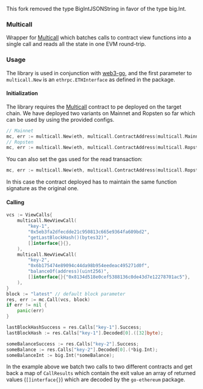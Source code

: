 This fork removed the type BigIntJSONString in favor of the type big.Int. 

### Multicall

Wrapper for [Multicall](https://github.com/bowd/multicall) which batches calls to contract
view functions into a single call and reads all the state in one EVM round-trip.

### Usage

The library is used in conjunction with [web3-go](https://github.com/Alethio/web3-go), and the first parameter to `multicall.New` is an `ethrpc.ETHInterface` as defined in the package.

#### Initialization

The library requires the [Multicall](https://github.com/bowd/multicall) contract to pe deployed on the target chain.
We have deployed two variants on Mainnet and Ropsten so far which can be used by using the provided configs.


```go
// Mainnet
mc, err := multicall.New(eth, multicall.ContractAddress(multicall.MainnetAddress))
// Ropsten
mc, err := multicall.New(eth, multicall.ContractAddress(multicall.RopstenAddress))
```


You can also set the gas used for the read transaction:

```go
mc, err := multicall.New(eth, multicall.ContractAddress(multicall.RopstenAddress), multicall.SetGas(40000))
```

In this case the contract deployed has to maintain the same function signature as the original one.

#### Calling

```go
vcs := ViewCalls{
    multicall.NewViewCall(
        "key-1",
        "0x5eb3fa2dfecdde21c950813c665e9364fa609bd2",
        "getLastBlockHash()(bytes32)",
        []interface{}{},
    ),
    multicall.NewViewCall(
        "key-2",
        "0x6b175474e89094c44da98b954eedeac495271d0f",
        "balanceOf(address)(uint256)",
        []interface{}{"0x8134d518e0cef5388136c0de43d7e12278701ac5"},
    ),
}
block := "latest" // default block parameter
res, err := mc.Call(vcs, block)
if err != nil {
    panic(err)
}

lastBlockHashSuccess = res.Calls["key-1"].Success;
lastBlockHash := res.Calls["key-1"].Decoded[0].([32]byte);

someBalanceSuccess := res.Calls["key-2"].Success;
someBalance := res.Calls["key-2"].Decoded[0].(*big.Int);
someBalanceInt := big.Int(*someBalance);
```

In the example above we batch two calls to two different contracts and get back a map of `CallResults` which contain the exit value an array of returned values (`[]interface{}`) which are decoded by the `go-ethereum` package.
